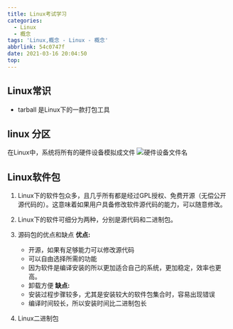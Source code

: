 ```yaml
---
title: Linux考试学习
categories:
  - Linux
  - 概念
tags: 'Linux,概念 - Linux - 概念'
abbrlink: 54c0747f
date: 2021-03-16 20:04:50
top:
---
```

## Linux常识
* tarball 是Linux下的一款打包工具

## linux 分区
在Linux中，系统将所有的硬件设备模拟成文件
![硬件设备文件名](https://storage.freecplus.top/images/2021/20210316200427.png)

## Linux软件包
 1. Linux下的软件包众多，且几乎所有都是经过GPL授权、免费开源（无偿公开源代码的）。这意味着如果用户具备修改软件源代码的能力，可以随意修改。
 2. Linux下的软件可细分为两种，分别是源代码和二进制包。
 3. 源码包的优点和缺点
    **优点:**
	  * 开源，如果有足够能力可以修改源代码
	  * 可以自由选择所需的功能
	  * 因为软件是编译安装的所以更加适合自己的系统，更加稳定，效率也更高。
	  * 卸载方便
    **缺点:**
	  * 安装过程步骤较多，尤其是安装较大的软件包集合时，容易出现错误
	  * 编译时间较长，所以安装时间比二进制包长
   
 4. Linux二进制包

	